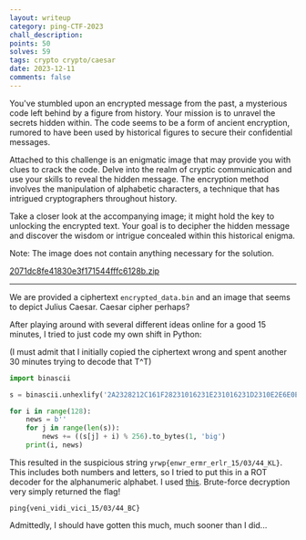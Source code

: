 ```yaml
---
layout: writeup
category: ping-CTF-2023
chall_description:
points: 50
solves: 59
tags: crypto crypto/caesar
date: 2023-12-11
comments: false
---
```


You've stumbled upon an encrypted message from the past, a mysterious code left behind by a figure from history. Your mission is to unravel the secrets hidden within. The code seems to be a form of ancient encryption, rumored to have been used by historical figures to secure their confidential messages.  

Attached to this challenge is an enigmatic image that may provide you with clues to crack the code. Delve into the realm of cryptic communication and use your skills to reveal the hidden message. The encryption method involves the manipulation of alphabetic characters, a technique that has intrigued cryptographers throughout history.  

Take a closer look at the accompanying image; it might hold the key to unlocking the encrypted text. Your goal is to decipher the hidden message and discover the wisdom or intrigue concealed within this historical enigma.  

Note: The image does not contain anything necessary for the solution.  

[2071dc8fe41830e3f171544fffc6128b.zip](https://github.com/Nightxade/ctf-writeups/blob/master/assets/CTFs/ping-CTF-2023/2071dc8fe41830e3f171544fffc6128b.zip)  

---

We are provided a ciphertext `encrypted_data.bin` and an image that seems to depict Julius Caesar. Caesar cipher perhaps?  

After playing around with several different ideas online for a good 15 minutes, I tried to just code my own shift in Python:  

(I must admit that I initially copied the ciphertext wrong and spent another 30 minutes trying to decode that T^T)  

```py
import binascii

s = binascii.unhexlify('2A2328212C161F28231016231E231016231D2310E2E6E0E1E4E0E5E510FCFD2E')

for i in range(128):
    news = b''
    for j in range(len(s)):
        news += ((s[j] + i) % 256).to_bytes(1, 'big')
    print(i, news)
```

This resulted in the suspicious string `yrwp{enwr_ermr_erlr_15/03/44_KL}`. This includes both numbers and letters, so I tried to put this in a ROT decoder for the alphanumeric alphabet. I used [this](https://www.dcode.fr/rot-cipher). Brute-force decryption very simply returned the flag!  

    ping{veni_vidi_vici_15/03/44_BC}

Admittedly, I should have gotten this much, much sooner than I did...  
